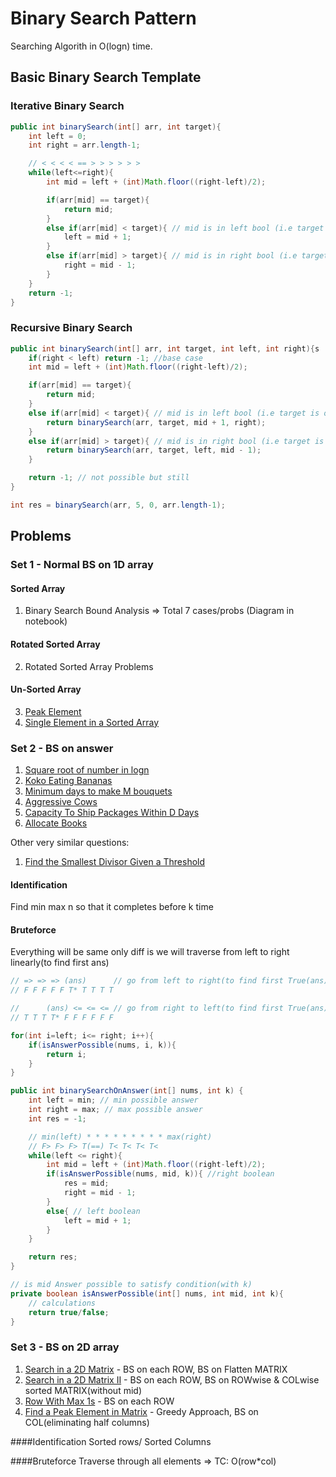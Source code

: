 # Binary Search Pattern
Searching Algorith in O(logn) time.

## Basic Binary Search Template

### Iterative Binary Search
```java
public int binarySearch(int[] arr, int target){
    int left = 0;
    int right = arr.length-1;

    // < < < < == > > > > > >
    while(left<=right){
        int mid = left + (int)Math.floor((right-left)/2);

        if(arr[mid] == target){
            return mid;
        }
        else if(arr[mid] < target){ // mid is in left bool (i.e target is on right side of mid) => GO RIGHT
            left = mid + 1;
        }
        else if(arr[mid] > target){ // mid is in right bool (i.e target is on left side of mid) => GO LEFT
            right = mid - 1;
        }
    }
    return -1;
}
```

### Recursive Binary Search
```java
public int binarySearch(int[] arr, int target, int left, int right){s
    if(right < left) return -1; //base case
    int mid = left + (int)Math.floor((right-left)/2);

    if(arr[mid] == target){
        return mid;
    }
    else if(arr[mid] < target){ // mid is in left bool (i.e target is on right side of mid) => GO RIGHT
        return binarySearch(arr, target, mid + 1, right);
    }
    else if(arr[mid] > target){ // mid is in right bool (i.e target is on left side of mid) => GO LEFT
        return binarySearch(arr, target, left, mid - 1);
    }

    return -1; // not possible but still
}

int res = binarySearch(arr, 5, 0, arr.length-1);
```

## Problems
### Set 1 - Normal BS on 1D array
#### Sorted Array
1. Binary Search Bound Analysis => Total 7 cases/probs (Diagram in notebook)
#### Rotated Sorted Array
2. Rotated Sorted Array Problems
#### Un-Sorted Array
3. [Peak Element](https://leetcode.com/problems/find-peak-element)
4. [Single Element in a Sorted Array](https://leetcode.com/problems/single-element-in-a-sorted-array/)


### Set 2 - BS on answer
1. [Square root of number in logn](https://leetcode.com/problems/sqrtx)
2. [Koko Eating Bananas](https://leetcode.com/problems/koko-eating-bananas)
3. [Minimum days to make M bouquets](https://leetcode.com/problems/minimum-number-of-days-to-make-m-bouquets)
4. [Aggressive Cows](https://takeuforward.org/data-structure/aggressive-cows-detailed-solution/) 
5. [Capacity To Ship Packages Within D Days](https://leetcode.com/problems/capacity-to-ship-packages-within-d-days)
6. [Allocate Books](https://www.naukri.com/code360/problems/allocate-books_1090540)

Other very similar questions:
1. [Find the Smallest Divisor Given a Threshold](https://leetcode.com/problems/find-the-smallest-divisor-given-a-threshold)

#### Identification
Find min max n so that it completes before k time

#### Bruteforce
Everything will be same only diff is we will traverse from left to right linearly(to find first ans)
```java
// => => => (ans)      // go from left to right(to find first True(ans))
// F F F F F T* T T T T

//      (ans) <= <= <= // go from right to left(to find first True(ans))
// T T T T* F F F F F F

for(int i=left; i<= right; i++){
    if(isAnswerPossible(nums, i, k)){
        return i;
    }
}
```

``` java
public int binarySearchOnAnswer(int[] nums, int k) {
    int left = min; // min possible answer
    int right = max; // max possible answer
    int res = -1;

    // min(left) * * * * * * * * * max(right)
    // F> F> F> T(==) T< T< T< T<
    while(left <= right){
        int mid = left + (int)Math.floor((right-left)/2);
        if(isAnswerPossible(nums, mid, k)){ //right boolean
            res = mid;
            right = mid - 1;
        }
        else{ // left boolean
            left = mid + 1;
        }
    }

    return res;
}

// is mid Answer possible to satisfy condition(with k)
private boolean isAnswerPossible(int[] nums, int mid, int k){
    // calculations
    return true/false;
}
```

### Set 3 - BS on 2D array
1. [Search in a 2D Matrix](https://leetcode.com/problems/search-a-2d-matrix/) - BS on each ROW, BS on Flatten MATRIX
2. [Search in a 2D Matrix II](https://leetcode.com/problems/search-a-2d-matrix-ii/) - BS on each ROW, BS on ROWwise & COLwise sorted MATRIX(without mid)
3. [Row With Max 1s](https://www.geeksforgeeks.org/problems/row-with-max-1s0023/1?) - BS on each ROW
4. [Find a Peak Element in Matrix](https://leetcode.com/problems/find-a-peak-element-ii/) - Greedy Approach, BS on COL(eliminating half columns)

####Identification
Sorted rows/ Sorted Columns

####Bruteforce
Traverse through all elements => TC: O(row*col)

